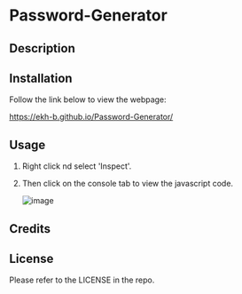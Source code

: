 # Password-Generator

## Description



## Installation

Follow the link below to view the webpage:

https://ekh-b.github.io/Password-Generator/

## Usage

1) Right click nd select 'Inspect'.
2) Then click on the console tab to view the javascript code.


   ![image](assets/images/******)

## Credits


## License

Please refer to the LICENSE in the repo.

